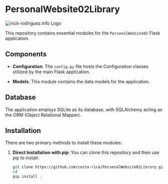 # PersonalWebsite02Library
![nick-rodriguez.info Logo](https://nick-rodriguez.info/website_assets_favicon/logo02_whiteBck-180x112.png)

This repository contains essential modules for the `PersonalWebsite02` Flask application.

## Components

- **Configuration**: The `config.py` file hosts the Configuration classes utilized by the main Flask application.

- **Models**: This module contains the data models for the application.

## Database

The application employs SQLite as its database, with SQLAlchemy acting as the ORM (Object Relational Mapper).

## Installation

There are two primary methods to install these modules:

1. **Direct Installation with pip**:
   You can clone this repository and then use pip to install:
   ```bash
   git clone https://github.com/costa-rica/PersonalWebsite02Library.git
   cd 
   pip install .
